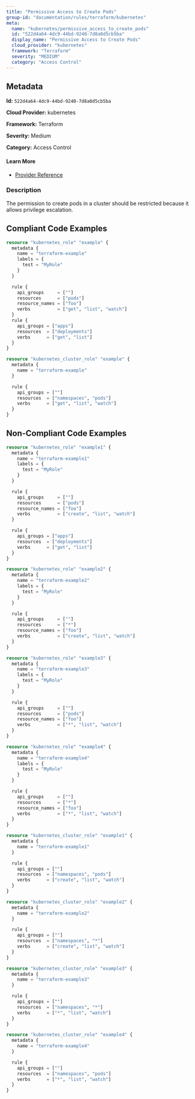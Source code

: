 ```yaml
---
title: "Permissive Access to Create Pods"
group-id: "documentation/rules/terraform/kubernetes"
meta:
  name: "kubernetes/permissive_access_to_create_pods"
  id: "522d4a64-4dc9-44bd-9240-7d8a0d5cb5ba"
  display_name: "Permissive Access to Create Pods"
  cloud_provider: "kubernetes"
  framework: "Terraform"
  severity: "MEDIUM"
  category: "Access Control"
---
```

## Metadata

**Id:** `522d4a64-4dc9-44bd-9240-7d8a0d5cb5ba`

**Cloud Provider:** kubernetes

**Framework:** Terraform

**Severity:** Medium

**Category:** Access Control

#### Learn More

 - [Provider Reference](https://registry.terraform.io/providers/hashicorp/kubernetes/latest/docs/resources/role#rule)

### Description

 The permission to create pods in a cluster should be restricted because it allows privilege escalation.


## Compliant Code Examples
```terraform
resource "kubernetes_role" "example" {
  metadata {
    name = "terraform-example"
    labels = {
      test = "MyRole"
    }
  }

  rule {
    api_groups     = [""]
    resources      = ["pods"]
    resource_names = ["foo"]
    verbs          = ["get", "list", "watch"]
  }
  rule {
    api_groups = ["apps"]
    resources  = ["deployments"]
    verbs      = ["get", "list"]
  }
}

```

```terraform
resource "kubernetes_cluster_role" "example" {
  metadata {
    name = "terraform-example"
  }

  rule {
    api_groups = [""]
    resources  = ["namespaces", "pods"]
    verbs      = ["get", "list", "watch"]
  }
}

```
## Non-Compliant Code Examples
```terraform
resource "kubernetes_role" "example1" {
  metadata {
    name = "terraform-example1"
    labels = {
      test = "MyRole"
    }
  }

  rule {
    api_groups     = [""]
    resources      = ["pods"]
    resource_names = ["foo"]
    verbs          = ["create", "list", "watch"]
  }

  rule {
    api_groups = ["apps"]
    resources  = ["deployments"]
    verbs      = ["get", "list"]
  }
}

resource "kubernetes_role" "example2" {
  metadata {
    name = "terraform-example2"
    labels = {
      test = "MyRole"
    }
  }

  rule {
    api_groups     = [""]
    resources      = ["*"]
    resource_names = ["foo"]
    verbs          = ["create", "list", "watch"]
  }
}

resource "kubernetes_role" "example3" {
  metadata {
    name = "terraform-example3"
    labels = {
      test = "MyRole"
    }
  }

  rule {
    api_groups     = [""]
    resources      = ["pods"]
    resource_names = ["foo"]
    verbs          = ["*", "list", "watch"]
  }
}

resource "kubernetes_role" "example4" {
  metadata {
    name = "terraform-example4"
    labels = {
      test = "MyRole"
    }
  }

  rule {
    api_groups     = [""]
    resources      = ["*"]
    resource_names = ["foo"]
    verbs          = ["*", "list", "watch"]
  }
}

```

```terraform
resource "kubernetes_cluster_role" "example1" {
  metadata {
    name = "terraform-example1"
  }

  rule {
    api_groups = [""]
    resources  = ["namespaces", "pods"]
    verbs      = ["create", "list", "watch"]
  }
}

resource "kubernetes_cluster_role" "example2" {
  metadata {
    name = "terraform-example2"
  }

  rule {
    api_groups = [""]
    resources  = ["namespaces", "*"]
    verbs      = ["create", "list", "watch"]
  }
}

resource "kubernetes_cluster_role" "example3" {
  metadata {
    name = "terraform-example3"
  }

  rule {
    api_groups = [""]
    resources  = ["namespaces", "*"]
    verbs      = ["*", "list", "watch"]
  }
}

resource "kubernetes_cluster_role" "example4" {
  metadata {
    name = "terraform-example4"
  }

  rule {
    api_groups = [""]
    resources  = ["namespaces", "pods"]
    verbs      = ["*", "list", "watch"]
  }
}

```